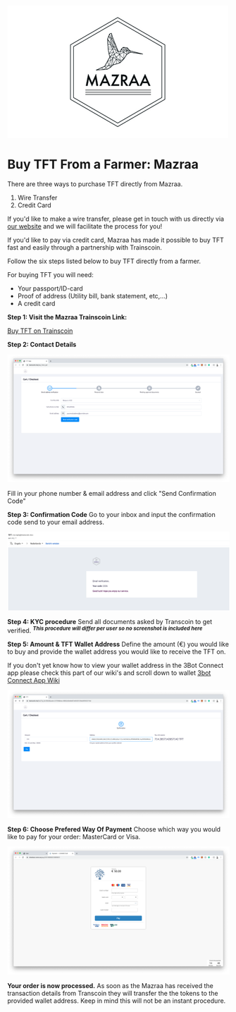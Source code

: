 ![alt](./img/mazraa_logo.jpg)

# Buy TFT From a Farmer: Mazraa 

There are three ways to purchase TFT directly from Mazraa.

1. Wire Transfer
2. Credit Card

If you'd like to make a wire transfer, please get in touch with us directly via [our website](https://mazraa.io) and we will facilitate the process for you!

If you'd like to pay via credit card, Mazraa has made it possible to buy TFT fast and easily through a partnership with Trainscoin.

Follow the six steps listed below to buy TFT directly from a farmer.

For buying TFT you will need:
- Your passport/ID-card
- Proof of address (Utility bill, bank statement, etc,...)
- A credit card

**Step 1: Visit the Mazraa Trainscoin Link:**

[Buy TFT on Trainscoin](https://transcoin.me/site/token_pay?p_id=6943&lang=en&sign=282aaae9f5a38ba19ef1ec9dd5b89903)

**Step 2: Contact Details**

![alt text](./img/transcoin_contactdetails.png)

Fill in your phone number & email address and click "Send Confirmation Code"



**Step 3: Confirmation Code**
Go to your inbox and input the confirmation code send to your email address.

![alt text](./img/transcoin_mail.png)

**Step 4: KYC procedure**
Send all documents asked by Transcoin to get verified.
<sup>***This procedure will differ per user so no screenshot is included here***</sup>

**Step 5: Amount & TFT Wallet Address**
Define the amount (€) you would like to buy and provide the wallet address you would like to receive the TFT on.

If you don't yet know how to view your wallet address in the 3Bot Connect app please check this part of our wiki's and scroll down to wallet [3bot Connect App Wiki](3bot_app.md)

![alt text](./img/transcoin_amounts.png)

**Step 6: Choose Prefered Way Of Payment**
Choose which way you would like to pay for your order:
MasterCard or Visa.

![alt text](./img/transcoin_psp.png)

**Your order is now processed.**
As soon as the Mazraa has received the transaction details from Transcoin they will transfer the the tokens to the provided wallet address.
Keep in mind this will not be an instant procedure.